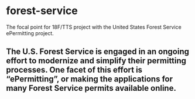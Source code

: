 # forest-service
The focal point for 18F/TTS project with the United States Forest Service ePermitting project. 

## The U.S. Forest Service is engaged in an ongoing effort to modernize and simplify their permitting processes. One facet of this effort is “ePermitting”, or making the applications for many Forest Service permits available online.
